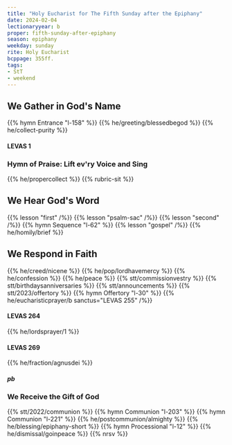 ```yaml
---
title: "Holy Eucharist for The Fifth Sunday after the Epiphany"
date: 2024-02-04
lectionaryyear: b
proper: fifth-sunday-after-epiphany
season: epiphany
weekday: sunday
rite: Holy Eucharist
bcppage: 355ff.
tags:
- StT
- weekend
---
```

## We Gather in God's Name
{{% hymn Entrance "l-158" %}}
{{% he/greeting/blessedbegod %}}
{{% he/collect-purity %}}
#### LEVAS 1
### Hymn of Praise: Lift ev'ry Voice and Sing
{{% he/propercollect %}}
{{% rubric-sit %}}
## We Hear God's Word
{{% lesson "first" /%}}
{{% lesson "psalm-sac" /%}}
{{% lesson "second" /%}}
{{% hymn Sequence "l-62" %}}
{{% lesson "gospel" /%}}
{{% he/homily/brief %}}
## We Respond in Faith
{{% he/creed/nicene %}}
{{% he/pop/lordhavemercy %}}
{{% he/confession %}}
{{% he/peace %}}
{{% stt/commissionvestry %}}
{{% stt/birthdaysanniversaries %}}
{{% stt/announcements %}}
{{% stt/2023/offertory %}}
{{% hymn Offertory "l-30" %}}
{{% he/eucharisticprayer/b sanctus="LEVAS 255" /%}}
#### LEVAS 264
{{% he/lordsprayer/1 %}}
#### LEVAS 269
{{% he/fraction/agnusdei %}}
##### pb
### We Receive the Gift of God
{{% stt/2022/communion %}}
{{% hymn Communion "l-203" %}}
{{% hymn Communion "l-221" %}}
{{% he/postcommunion/almighty %}}
{{% he/blessing/epiphany-short %}}
{{% hymn Processional "l-12" %}}
{{% he/dismissal/goinpeace %}}
{{% nrsv %}}

